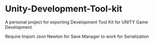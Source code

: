 # Unity-Development-Tool-kit
A personal project for exporting Development Tool Kit for UNITY Game Development

Require Import Json Newton for Save Manager to work for Serialization